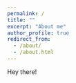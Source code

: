 ```yaml
---
permalink: /
title: ""
excerpt: "About me"
author_profile: true
redirect_from: 
  - /about/
  - /about.html
---
```


Hey there!